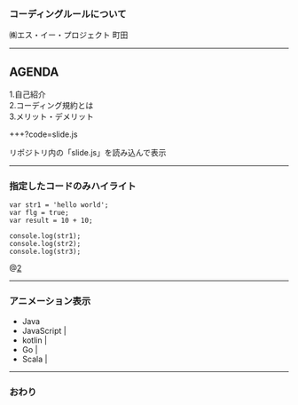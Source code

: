 ### コーディングルールについて

㈱エス・イー・プロジェクト
町田


---


## AGENDA

1.自己紹介  
2.コーディング規約とは  
3.メリット・デメリット

+++?code=slide.js

リポジトリ内の「slide.js」を読み込んで表示


---


### 指定したコードのみハイライト

```
var str1 = 'hello world';
var flg = true;
var result = 10 + 10;

console.log(str1);
console.log(str2);
console.log(str3);
```
@[2](flgに「true」を代入)

---


### アニメーション表示


- Java
- JavaScript |
- kotlin |
- Go |
- Scala |


---

### おわり
